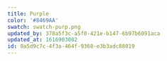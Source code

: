 ```yaml
---
title: Purple
color: '#8469AA'
swatch: swatch-purp.png
updated_by: 378a5f3c-a5f0-421e-b147-6b97b6091aca
updated_at: 1616903082
id: 0a5d9c7c-4f3a-464f-9368-e3b3adc88019
---
```

